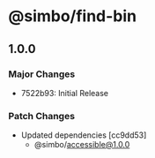 # @simbo/find-bin

## 1.0.0

### Major Changes

- 7522b93: Initial Release

### Patch Changes

- Updated dependencies [cc9dd53]
  - @simbo/accessible@1.0.0

